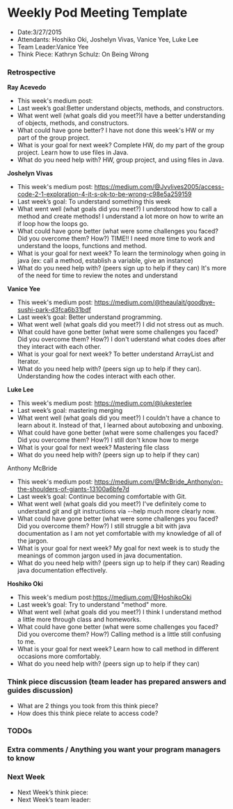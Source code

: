 # Weekly Pod Meeting Template

* Date:3/27/2015
* Attendants: Hoshiko Oki, Joshelyn Vivas, Vanice Yee, Luke Lee
* Team Leader:Vanice Yee
* Think Piece: Kathryn Schulz: On Being Wrong

### Retrospective

**Ray Acevedo**

* This week's medium post:
* Last week’s goal:Better understand objects, methods, and constructors.
* What went well (what goals did you meet?)I have a better understanding of objects, methods, and constructors.
* What could have gone better? I have not done this week's HW or my part of the group project.
* What is your goal for next week? Complete HW, do my part of the group project.  Learn how to use files in Java.
* What do you need help with? HW, group project, and using files in Java.

**Joshelyn Vivas**

* This week's medium post: https://medium.com/@Jvvlives2005/access-code-2-1-exploration-4-it-s-ok-to-be-wrong-c98e5a259159
* Last week’s goal: To understand something this week
* What went well (what goals did you meet?) I understood how to call a method and create methods! I understand a lot more on how to write an if loop how the loops go. 
* What could have gone better (what were some challenges you faced? Did you overcome them? How?)   TIME!! I need more time to work and understand the loops, functions and method.
* What is your goal for next week? To learn the terminology when going in java (ex: call a method, establish a variable, give an instance)
* What do you need help with? (peers sign up to help if they can) It's more of the need for time to review the notes and understand

**Vanice Yee**

* This week's medium post: https://medium.com/@theaulait/goodbye-sushi-park-d3fca6b31bdf
* Last week’s goal: Better understand programming.
* What went well (what goals did you meet?) I did not stress out as much. 
* What could have gone better (what were some challenges you faced? Did you overcome them? How?) I don't uderstand what codes does after they interact with each other.
* What is your goal for next week? To better understand ArrayList and Iterator. 
* What do you need help with? (peers sign up to help if they can). Understanding how the codes interact with each other. 

**Luke Lee**

* This week's medium post: https://medium.com/@lukesterlee
* Last week’s goal: mastering merging
* What went well (what goals did you meet?) I couldn't have a chance to learn about it. Instead of that, I learned about autoboxing and unboxing.
* What could have gone better (what were some challenges you faced? Did you overcome them? How?) I still don't know how to merge  
* What is your goal for next week? Mastering file class
* What do you need help with? (peers sign up to help if they can)

Anthony McBride

* This week's medium post: https://medium.com/@McBride_Anthony/on-the-shoulders-of-giants-13100a6bfe7d
* Last week’s goal: Continue becoming comfortable with Git.
* What went well (what goals did you meet?) I've definitely come to understand git and git instructions via --help much more clearly now.
* What could have gone better (what were some challenges you faced? Did you overcome them? How?) I still struggle a bit with java documentation as I am not yet comfortable with my knowledge of all of the jargon. 
* What is your goal for next week? My goal for next week is to study the meanings of common jargon used in java documentation.
* What do you need help with? (peers sign up to help if they can) Reading java documentation effectively.

**Hoshiko Oki**

* This week's medium post:https://medium.com/@HoshikoOki
* Last week’s goal: Try to understand "method" more.
* What went well (what goals did you meet?) I think I understand method a little more through class and homeworks.
* What could have gone better (what were some challenges you faced? Did you overcome them? How?)  Calling method is a little still confusing to me.
* What is your goal for next week? Learn how to call method in different occasions more comfortably.
* What do you need help with? (peers sign up to help if they can)

### Think piece discussion (team leader has prepared answers and guides discussion)

* What are 2 things you took from this think piece?
* How does this think piece relate to access code?

### TODOs

### Extra comments / Anything you want your program managers to know

### Next Week

* Next Week’s think piece:
* Next Week’s team leader:

